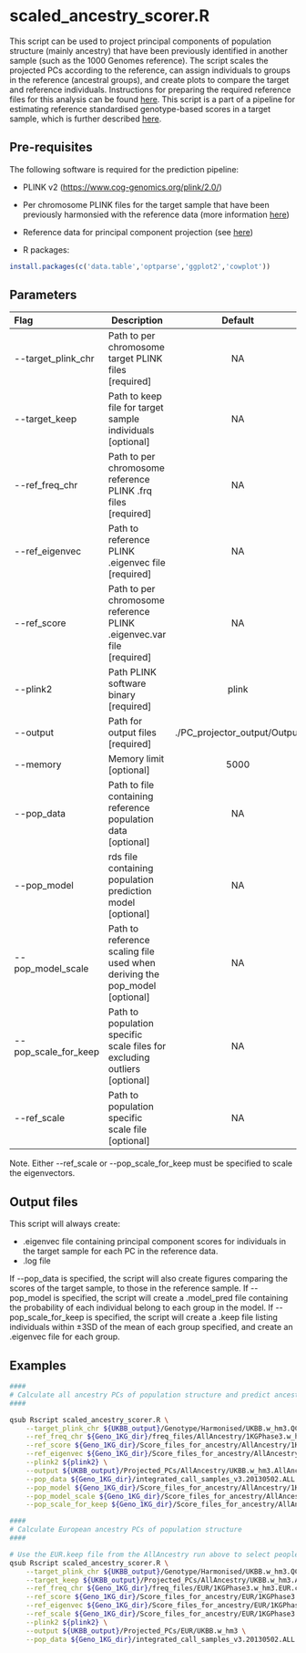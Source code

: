 # scaled_ancestry_scorer.R

This script can be used to project principal components of population structure (mainly ancestry) that have been previously identified in another sample (such as the 1000 Genomes reference). The script scales the projected PCs according to the reference, can assign individuals to groups in the reference (ancestral groups), and create plots to compare the target and reference individuals.  Instructions for preparing the required reference files for this analysis can be found [here](https://opain.github.io/GenoPred/Pipeline_prep.html#3_ancestry_scoring). This script is a part of a pipeline for estimating reference standardised genotype-based scores in a target sample, which is further described [here](https://opain.github.io/GenoPred/Genotype-based_scoring_in_target_samples.html).

## Pre-requisites
The following software is required for the prediction pipeline:

* PLINK v2 (https://www.cog-genomics.org/plink/2.0/)
* Per chromosome PLINK files for the target sample that have been previously harmonsied with the reference data (more information [here](https://opain.github.io/GenoPred/Genotype-based_scoring_in_target_samples.html#1_harmonisation_with_the_reference))
* Reference data for principal component projection (see [here](https://opain.github.io/GenoPred/Pipeline_prep.html))

* R packages:
```R
install.packages(c('data.table','optparse','ggplot2','cowplot'))
```

## Parameters
| Flag     | Description                                                  | Default |
| :------- | ------------------------------------------------------------ | :-----: |
| --target_plink_chr | Path to per chromosome target PLINK files [required] | NA |
| --target_keep | Path to keep file for target sample individuals [optional] | NA |
| --ref_freq_chr | Path to per chromosome reference PLINK .frq files [required] | NA |
| --ref_eigenvec | Path to reference PLINK .eigenvec file [required] | NA |
| --ref_score | Path to per chromosome reference PLINK .eigenvec.var file [required] | NA |
| --plink2 | Path PLINK software binary [required] | plink |
| --output | Path for output files [required] | ./PC_projector_output/Output |
| --memory | Memory limit [optional] | 5000 |
| --pop_data | Path to file containing reference population data [optional] | NA |
| --pop_model | rds file containing population prediction model [optional] | NA |
| --pop_model_scale | Path to reference scaling file used when deriving the pop_model [optional] | NA |
| --pop_scale_for_keep | Path to population specific scale files for excluding outliers [optional] | NA |
| --ref_scale | Path to population specific scale file [optional] | NA |

Note. Either --ref_scale or --pop_scale_for_keep must be specified to scale the eigenvectors.

## Output files
This script will always create: 

* .eigenvec file containing principal component scores for individuals in the target sample for each PC in the reference data. 
* .log file

If --pop_data is specified, the script will also create figures comparing the scores of the target sample, to those in the reference sample. 
If --pop_model is specified, the script will create a .model_pred file containing the probability of each individual belong to each group in the model.
If --pop_scale_for_keep is specified, the script will create a .keep file listing individuals within ±3SD of the mean of each group specified, and create an .eigenvec file for each group.

## Examples
```sh
####
# Calculate all ancestry PCs of population structure and predict ancestry
####

qsub Rscript scaled_ancestry_scorer.R \
	--target_plink_chr ${UKBB_output}/Genotype/Harmonised/UKBB.w_hm3.QCd.AllSNP.chr \
	--ref_freq_chr ${Geno_1KG_dir}/freq_files/AllAncestry/1KGPhase3.w_hm3.AllAncestry.chr \
	--ref_score ${Geno_1KG_dir}/Score_files_for_ancestry/AllAncestry/1KGPhase3.w_hm3.AllAncestry.eigenvec.var \
	--ref_eigenvec ${Geno_1KG_dir}/Score_files_for_ancestry/AllAncestry/1KGPhase3.w_hm3.AllAncestry.eigenvec \
	--plink2 ${plink2} \
	--output ${UKBB_output}/Projected_PCs/AllAncestry/UKBB.w_hm3.AllAncestry \
	--pop_data ${Geno_1KG_dir}/integrated_call_samples_v3.20130502.ALL.panel_small \
	--pop_model ${Geno_1KG_dir}/Score_files_for_ancestry/AllAncestry/1KGPhase3.w_hm3.AllAncestry.pop_enet_model.rds \
	--pop_model_scale ${Geno_1KG_dir}/Score_files_for_ancestry/AllAncestry/1KGPhase3.w_hm3.AllAncestry.scale \
	--pop_scale_for_keep ${Geno_1KG_dir}/Score_files_for_ancestry/AllAncestry/1KGPhase3.w_hm3.AllAncestry.scalefiles.txt

####
# Calculate European ancestry PCs of population structure
####

# Use the EUR.keep file from the AllAncestry run above to select people of EUR ancestry.
qsub Rscript scaled_ancestry_scorer.R \
	--target_plink_chr ${UKBB_output}/Genotype/Harmonised/UKBB.w_hm3.QCd.AllSNP.chr \
	--target_keep ${UKBB_output}/Projected_PCs/AllAncestry/UKBB.w_hm3.AllAncestry.EUR.keep \
	--ref_freq_chr ${Geno_1KG_dir}/freq_files/EUR/1KGPhase3.w_hm3.EUR.chr \
	--ref_score ${Geno_1KG_dir}/Score_files_for_ancestry/EUR/1KGPhase3.w_hm3.EUR.eigenvec.var \
	--ref_eigenvec ${Geno_1KG_dir}/Score_files_for_ancestry/EUR/1KGPhase3.w_hm3.EUR.eigenvec \
	--ref_scale ${Geno_1KG_dir}/Score_files_for_ancestry/EUR/1KGPhase3.w_hm3.EUR.scale \
	--plink2 ${plink2} \
	--output ${UKBB_output}/Projected_PCs/EUR/UKBB.w_hm3 \
	--pop_data ${Geno_1KG_dir}/integrated_call_samples_v3.20130502.ALL.panel_small
```

